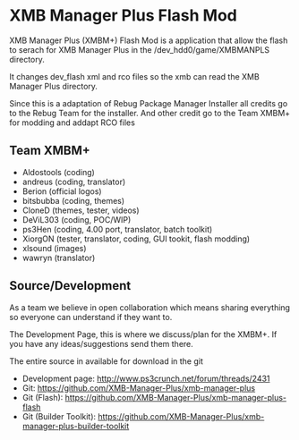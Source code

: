 XMB Manager Plus Flash Mod
==========================

XMB Manager Plus (XMBM+) Flash Mod is a application that allow the flash to serach for XMB Manager Plus in the /dev_hdd0/game/XMBMANPLS directory.

It changes dev_flash xml and rco files so the xmb can read the XMB Manager Plus directory.

Since this is a adaptation of Rebug Package Manager Installer all credits go to the Rebug Team for the installer.
And other credit go to the Team XMBM+ for modding and addapt RCO files 

## Team XMBM+

-  Aldostools (coding)
-  andreus (coding, translator)
-  Berion (official logos)
-  bitsbubba (coding, themes)
-  CloneD (themes, tester, videos)
-  DeViL303 (coding, POC/WIP)
-  ps3Hen (coding, 4.00 port, translator, batch toolkit)
-  XiorgON (tester, translator, coding, GUI tookit, flash modding)
-  xlsound (images)
-  wawryn (translator)

## Source/Development

As a team we believe in open collaboration which means sharing everything so everyone can understand if they want to.

The Development Page, this is where we discuss/plan for the XMBM+. If you have any ideas/suggestions send them there.

The entire source in available for download in the git

-  Development page: http://www.ps3crunch.net/forum/threads/2431
-  Git: https://github.com/XMB-Manager-Plus/xmb-manager-plus
-  Git (Flash): https://github.com/XMB-Manager-Plus/xmb-manager-plus-flash
-  Git (Builder Toolkit): https://github.com/XMB-Manager-Plus/xmb-manager-plus-builder-toolkit
